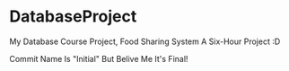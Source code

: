 # DatabaseProject
My Database Course Project, Food Sharing System
A Six-Hour Project :D

Commit Name Is "Initial" But Belive Me It's Final!

